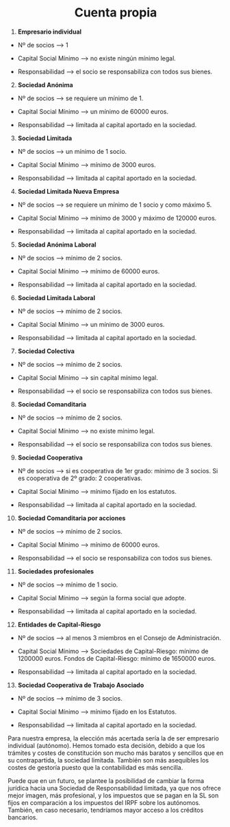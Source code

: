 <div align="center">

# Cuenta propia

</div>

1. **Empresario individual**

* Nº de socios --> 1

* Capital Social Mínimo --> no existe ningún mínimo legal.

* Responsabilidad --> el socio se responsabiliza con todos sus bienes.

2. **Sociedad Anónima**

* Nº de socios --> se requiere un mínimo de 1.

* Capital Social Mínimo --> un mínimo de 60000 euros.

* Responsabilidad --> limitada al capital aportado en la sociedad.

3. **Sociedad Limitada**

* Nº de socios --> un mínimo de 1 socio.

* Capital Social Mínimo --> mínimo de 3000 euros.

* Responsabilidad --> limitada al capital aportado en la sociedad.

4. **Sociedad Limitada Nueva Empresa**

* Nº de socios --> se requiere un mínimo de 1 socio y como máximo 5.

* Capital Social Mínimo --> mínimo de 3000 y máximo de 120000 euros.

* Responsabilidad --> limitada al capital aportado en la sociedad.

5. **Sociedad Anónima Laboral**

* Nº de socios --> mínimo de 2 socios.

* Capital Social Mínimo --> mínimo de 60000 euros.

* Responsabilidad --> limitada al capital aportado en la sociedad.

6. **Sociedad Limitada Laboral**

* Nº de socios --> mínimo de 2 socios.

* Capital Social Mínimo --> un mínimo de 3000 euros.

* Responsabilidad --> limitada al capital aportado en la sociedad.

7. **Sociedad Colectiva**

* Nº de socios --> mínimo de 2 socios.

* Capital Social Mínimo --> sin capital mínimo legal.

* Responsabilidad --> el socio se responsabiliza con todos sus bienes.

8. **Sociedad Comanditaria**

* Nº de socios --> mínimo de 2 socios.

* Capital Social Mínimo --> no existe mínimo legal.

* Responsabilidad --> el socio se responsabiliza con todos sus bienes.

9. **Sociedad Cooperativa**

* Nº de socios --> si es cooperativa de 1er grado: mínimo de 3 socios.
		   Si es cooperativa de 2º grado: 2 cooperativas.

* Capital Social Mínimo --> mínimo fijado en los estatutos.

* Responsabilidad --> limitada al capital aportado en la sociedad.

10. **Sociedad Comanditaria por acciones**

* Nº de socios --> mínimo de 2 socios.

* Capital Social Mínimo --> mínimo de 60000 euros.

* Responsabilidad --> el socio se responsabiliza con todos sus bienes.

11. **Sociedades profesionales**

* Nº de socios --> mínimo de 1 socio.

* Capital Social Mínimo --> según la forma social que adopte.

* Responsabilidad --> limitada al capital aportado en la sociedad.

12. **Entidades de Capital-Riesgo**

* Nº de socios --> al menos 3 miembros en el Consejo de Administración.

* Capital Social Mínimo --> Sociedades de Capital-Riesgo: mínimo de 1200000 euros. Fondos de Capital-Riesgo: mínimo de 1650000 euros.

* Responsabilidad --> limitada al capital aportado en la sociedad.

13. **Sociedad Cooperativa de Trabajo Asociado**

* Nº de socios --> mínimo de 3 socios.

* Capital Social Mínimo --> mínimo fijado en los Estatutos.

* Responsabilidad --> limitada al capital aportado en la sociedad.



Para nuestra empresa, la elección más acertada sería la de ser empresario
individual (autónomo). Hemos tomado esta decisión, debido a que los trámites y 
costes de constitución son mucho más baratos y sencillos que en su 
contrapartida, la sociedad limitada. También son más asequibles los costes de
gestoría puesto que la contabilidad es más sencilla.

Puede que en un futuro, se plantee la posibilidad de cambiar la forma jurídica
hacia una Sociedad de Responsabilidad limitada, ya que nos ofrece mejor imagen,
más profesional, y los impuestos que se pagan en la SL son fijos en comparación
a los impuestos del IRPF sobre los autónomos. También, en caso necesario, 
tendríamos mayor acceso a los créditos bancarios.
